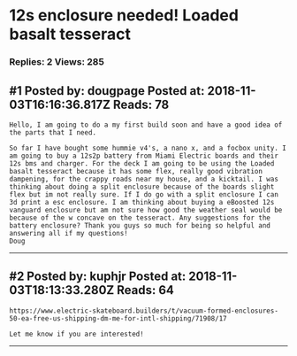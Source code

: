 # 12s enclosure needed! Loaded basalt tesseract

### Replies: 2 Views: 285

## \#1 Posted by: dougpage Posted at: 2018-11-03T16:16:36.817Z Reads: 78

```
Hello, I am going to do a my first build soon and have a good idea of the parts that I need. 

So far I have bought some hummie v4's, a nano x, and a focbox unity. I am going to buy a 12s2p battery from Miami Electric boards and their 12s bms and charger. For the deck I am going to be using the Loaded basalt tesseract because it has some flex, really good vibration dampening, for the crappy roads near my house, and a kicktail. I was thinking about doing a split enclosure because of the boards slight flex but im not really sure. If I do go with a split enclosure I can 3d print a esc enclosure. I am thinking about buying a eBoosted 12s vanguard enclosure but am not sure how good the weather seal would be because of the w concave on the tesseract. Any suggestions for the battery enclosure? Thank you guys so much for being so helpful and answering all if my questions! 
Doug
```

---
## \#2 Posted by: kuphjr Posted at: 2018-11-03T18:13:33.280Z Reads: 64

```
https://www.electric-skateboard.builders/t/vacuum-formed-enclosures-50-ea-free-us-shipping-dm-me-for-intl-shipping/71908/17

Let me know if you are interested!
```

---

